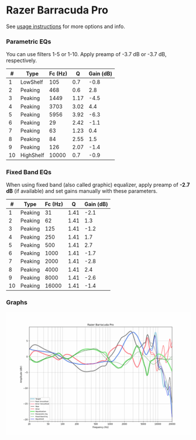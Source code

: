 # Razer Barracuda Pro
See [usage instructions](https://github.com/jaakkopasanen/AutoEq#usage) for more options and info.

### Parametric EQs
You can use filters 1-5 or 1-10. Apply preamp of -3.7 dB or -3.7 dB, respectively.

|   # | Type      |   Fc (Hz) |    Q |   Gain (dB) |
|-----|-----------|-----------|------|-------------|
|   1 | LowShelf  |       105 | 0.7  |        -0.8 |
|   2 | Peaking   |       468 | 0.6  |         2.8 |
|   3 | Peaking   |      1449 | 1.17 |        -4.5 |
|   4 | Peaking   |      3703 | 3.02 |         4.4 |
|   5 | Peaking   |      5956 | 3.92 |        -6.3 |
|   6 | Peaking   |        29 | 2.42 |        -1.1 |
|   7 | Peaking   |        63 | 1.23 |         0.4 |
|   8 | Peaking   |        84 | 2.55 |         1.5 |
|   9 | Peaking   |       126 | 2.07 |        -1.4 |
|  10 | HighShelf |     10000 | 0.7  |        -0.9 |

### Fixed Band EQs
When using fixed band (also called graphic) equalizer, apply preamp of **-2.7 dB** (if available) and set gains manually with these parameters.

|   # | Type    |   Fc (Hz) |    Q |   Gain (dB) |
|-----|---------|-----------|------|-------------|
|   1 | Peaking |        31 | 1.41 |        -2.1 |
|   2 | Peaking |        62 | 1.41 |         1.3 |
|   3 | Peaking |       125 | 1.41 |        -1.2 |
|   4 | Peaking |       250 | 1.41 |         1.7 |
|   5 | Peaking |       500 | 1.41 |         2.7 |
|   6 | Peaking |      1000 | 1.41 |        -1.7 |
|   7 | Peaking |      2000 | 1.41 |        -2.8 |
|   8 | Peaking |      4000 | 1.41 |         2.4 |
|   9 | Peaking |      8000 | 1.41 |        -2.6 |
|  10 | Peaking |     16000 | 1.41 |        -1.4 |

### Graphs
![](./Razer%20Barracuda%20Pro.png)
